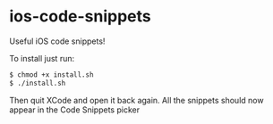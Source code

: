 # ios-code-snippets

Useful iOS code snippets!

To install just run:
```bash
$ chmod +x install.sh
$ ./install.sh
```

Then quit XCode and open it back again. All the snippets should now appear in the Code Snippets picker
